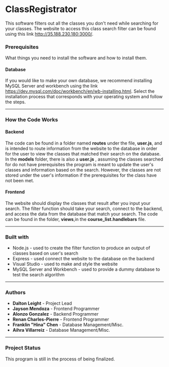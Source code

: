 # ClassRegistrator
   This software filters out all the classes you don't need while searching for your classes.
   The website to access this class search filter can be found using this link <http://35.188.230.180:3000/>.

### Prerequisites
   What things you need to install the software and how to install them.
   
#### Database 
  If you would like to make your own database, we recommend installing MySQL Server and workbench using the link       <https://dev.mysql.com/doc/workbench/en/wb-installing.html>.
  Select the installation process that corresponds with your operating system and follow the steps.
	
---
	
### How the Code Works
#### Backend
The code can be found in a folder named __routes__ under the file, __user.js__, and is intended to route information from the website to the database in order for the user to view the classes that matched their search on the database. In the __models__ folder, there is also a __user.js__ , assuming the classes searched for do not have prerequisites the program is meant to update the user's classes and information based on the search. However, the classes are not stored under the user's information if the prerequisites for the class have not been met.

#### Frontend
   The website should display the classes that result after you input your search. The filter function should take your search, connect to the backend, and access the data from the database that match your search. The code can be found in the folder, __views__,in the __course_list.handlebars__ file.

---

### Built with 
- Node.js - used to create the filter function to produce an output of classes based on user's search
- Express - used connect the website to the database on the backend
- Visual Studio - used to make and style the website
- MySQL Server and Workbench - used to provide a dummy database to test the search algorithm

---

### Authors

- __Dalton Leight__ - Project Lead
- __Jayson Mendoza__ - Frontend Programmer
- __Alonzo Gonzalez__ - Backend Programmer
- __Renan Charles-Pierre__ - Frontend Programmer
- __Franklin "Hina" Chen__ - Database Management/Misc.
- __Aihra Villarreiz__ - Database Management/Misc.

---

### Project Status
   This program is still in the process of being finalized.
	


